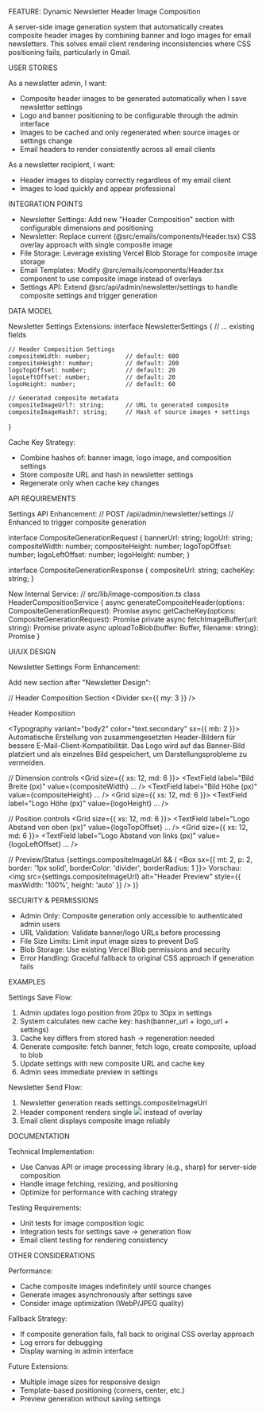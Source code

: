 FEATURE: Dynamic Newsletter Header Image Composition

  A server-side image generation system that automatically creates composite header images by combining banner and logo images for email
   newsletters. This solves email client rendering inconsistencies where CSS positioning fails, particularly in Gmail.

  USER STORIES

  As a newsletter admin, I want:
  - Composite header images to be generated automatically when I save newsletter settings
  - Logo and banner positioning to be configurable through the admin interface
  - Images to be cached and only regenerated when source images or settings change
  - Email headers to render consistently across all email clients

  As a newsletter recipient, I want:
  - Header images to display correctly regardless of my email client
  - Images to load quickly and appear professional

  INTEGRATION POINTS

  - Newsletter Settings: Add new "Header Composition" section with configurable dimensions and positioning
  - Newsletter: Replace current (@src/emails/components/Header.tsx) CSS overlay approach with single composite image
  - File Storage: Leverage existing Vercel Blob Storage for composite image storage
  - Email Templates: Modify @src/emails/components/Header.tsx component to use composite image instead of overlays
  - Settings API: Extend @src/api/admin/newsletter/settings to handle composite settings and trigger generation

  DATA MODEL

  Newsletter Settings Extensions:
  interface NewsletterSettings {
    // ... existing fields

    // Header Composition Settings
    compositeWidth: number;          // default: 600
    compositeHeight: number;         // default: 200
    logoTopOffset: number;           // default: 20
    logoLeftOffset: number;          // default: 20
    logoHeight: number;              // default: 60

    // Generated composite metadata
    compositeImageUrl?: string;      // URL to generated composite
    compositeImageHash?: string;     // Hash of source images + settings
  }

  Cache Key Strategy:
  - Combine hashes of: banner image, logo image, and composition settings
  - Store composite URL and hash in newsletter settings
  - Regenerate only when cache key changes

  API REQUIREMENTS

  Settings API Enhancement:
  // POST /api/admin/newsletter/settings
  // Enhanced to trigger composite generation

  interface CompositeGenerationRequest {
    bannerUrl: string;
    logoUrl: string;
    compositeWidth: number;
    compositeHeight: number;
    logoTopOffset: number;
    logoLeftOffset: number;
    logoHeight: number;
  }

  interface CompositeGenerationResponse {
    compositeUrl: string;
    cacheKey: string;
  }

  New Internal Service:
  // src/lib/image-composition.ts
  class HeaderCompositionService {
    async generateCompositeHeader(options: CompositeGenerationRequest): Promise<string>
    async getCacheKey(options: CompositeGenerationRequest): Promise<string>
    private async fetchImageBuffer(url: string): Promise<Buffer>
    private async uploadToBlob(buffer: Buffer, filename: string): Promise<string>
  }

  UI/UX DESIGN

  Newsletter Settings Form Enhancement:

  Add new section after "Newsletter Design":

  // Header Composition Section
  <Divider sx={{ my: 3 }} />

  <Typography variant="h6" gutterBottom>
    Header Komposition
  </Typography>

  <Typography variant="body2" color="text.secondary" sx={{ mb: 2 }}>
    Automatische Erstellung von zusammengesetzten Header-Bildern für bessere
    E-Mail-Client-Kompatibilität. Das Logo wird auf das Banner-Bild platziert
    und als einzelnes Bild gespeichert, um Darstellungsprobleme zu vermeiden.
  </Typography>

  // Dimension controls
  <Grid container spacing={2}>
    <Grid size={{ xs: 12, md: 6 }}>
      <TextField label="Bild Breite (px)" value={compositeWidth} ... />
      <TextField label="Bild Höhe (px)" value={compositeHeight} ... />
    </Grid>
    <Grid size={{ xs: 12, md: 6 }}>
      <TextField label="Logo Höhe (px)" value={logoHeight} ... />
    </Grid>
  </Grid>

  // Position controls
  <Grid container spacing={2}>
    <Grid size={{ xs: 12, md: 6 }}>
      <TextField label="Logo Abstand von oben (px)" value={logoTopOffset} ... />
    </Grid>
    <Grid size={{ xs: 12, md: 6 }}>
      <TextField label="Logo Abstand von links (px)" value={logoLeftOffset} ... />
    </Grid>
  </Grid>

  // Preview/Status
  {settings.compositeImageUrl && (
    <Box sx={{ mt: 2, p: 2, border: '1px solid', borderColor: 'divider', borderRadius: 1 }}>
      <Typography variant="subtitle2" gutterBottom>Vorschau:</Typography>
      <img src={settings.compositeImageUrl} alt="Header Preview" style={{ maxWidth: '100%', height: 'auto' }} />
    </Box>
  )}

  SECURITY & PERMISSIONS

  - Admin Only: Composite generation only accessible to authenticated admin users
  - URL Validation: Validate banner/logo URLs before processing
  - File Size Limits: Limit input image sizes to prevent DoS
  - Blob Storage: Use existing Vercel Blob permissions and security
  - Error Handling: Graceful fallback to original CSS approach if generation fails

  EXAMPLES

  Settings Save Flow:
  1. Admin updates logo position from 20px to 30px in settings
  2. System calculates new cache key: hash(banner_url + logo_url + settings)
  3. Cache key differs from stored hash → regeneration needed
  4. Generate composite: fetch banner, fetch logo, create composite, upload to blob
  5. Update settings with new composite URL and cache key
  6. Admin sees immediate preview in settings

  Newsletter Send Flow:
  1. Newsletter generation reads settings.compositeImageUrl
  2. Header component renders single <img src={compositeImageUrl}> instead of overlay
  3. Email client displays composite image reliably

  DOCUMENTATION

  Technical Implementation:
  - Use Canvas API or image processing library (e.g., sharp) for server-side composition
  - Handle image fetching, resizing, and positioning
  - Optimize for performance with caching strategy

  Testing Requirements:
  - Unit tests for image composition logic
  - Integration tests for settings save → generation flow
  - Email client testing for rendering consistency

  OTHER CONSIDERATIONS

  Performance:
  - Cache composite images indefinitely until source changes
  - Generate images asynchronously after settings save
  - Consider image optimization (WebP/JPEG quality)

  Fallback Strategy:
  - If composite generation fails, fall back to original CSS overlay approach
  - Log errors for debugging
  - Display warning in admin interface

  Future Extensions:
  - Multiple image sizes for responsive design
  - Template-based positioning (corners, center, etc.)
  - Preview generation without saving settings